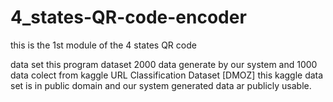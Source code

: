# 4_states-QR-code-encoder
 this is the 1st  module of the 4 states QR code
 
 data set
this program dataset 2000 data generate by our system 
and 1000 data colect from kaggle URL Classification Dataset [DMOZ]
this kaggle data set is in public domain and our system generated data ar publicly usable.
